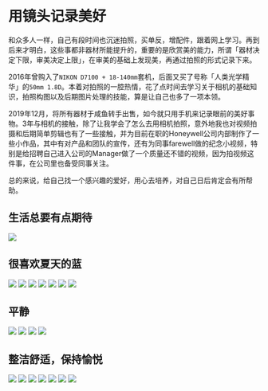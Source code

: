 # 用镜头记录美好

和众多人一样，自己有段时间也沉迷拍照，买单反，增配件，跟着网上学习。再到后来才明白，这些事都非器材所能提升的，重要的是欣赏美的能力，所谓「器材决定下限，审美决定上限」，在审美的基础上发现美，再通过拍照的形式记录下来。

2016年曾购入了`NIKON D7100 + 18-140mm`套机，后面又买了号称「人类光学精华」的`50mm 1.8D`。本着对拍照的一腔热情，花了点时间去学习关于相机的基础知识，拍照构图以及后期图片处理的技能，算是让自己也多了一项本领。

2019年12月，将所有器材于咸鱼转手出售，如今就只用手机来记录眼前的美好事物。3年与相机的接触，除了让我学会了怎么去用相机拍照，意外地我也对视频拍摄和后期简单剪辑也有了一些接触，并为目前在职的Honeywell公司内部制作了一些小作品，其中有对产品和团队的宣传，还有为同事farewell做的纪念小视频，特别是给招聘自己进入公司的Manager做了一个质量还不错的视频，因为拍视频这件事，在公司里也备受同事关注。

总的来说，给自己找一个感兴趣的爱好，用心去培养，对自己日后肯定会有所帮助。

## 生活总要有点期待
![](images/album/life.JPG)


## 很喜欢夏天的蓝
![](images/album/summer01.JPG)
![](images/album/summer02.JPG)
![](images/album/summer03.JPG)
![](images/album/summer04.JPG)
![](images/album/summer05.JPG)
![](images/album/summer08.JPG)
![](images/album/summer07.JPG)

## 平静
![](images/album/calm01.JPG)
![](images/album/calm02.JPG)
![](images/album/calm03.JPG)
![](images/album/calm04.JPG)

## 整洁舒适，保持愉悦
![](images/album/pleasure01.JPG)
![](images/album/pleasure02.JPG)
![](images/album/pleasure03.JPG)
![](images/album/pleasure04.JPG)
![](images/album/pleasure05.JPG)
![](images/album/pleasure06.JPG)
![](images/album/pleasure07.JPG)